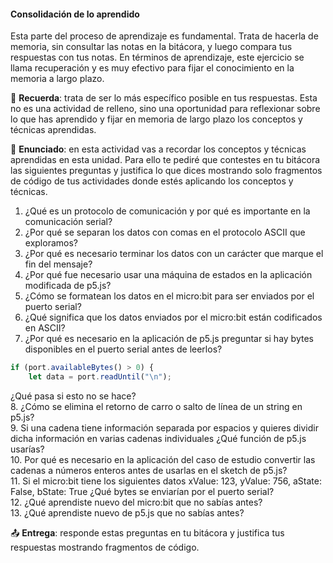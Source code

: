 #### Consolidación de lo aprendido

Esta parte del proceso de aprendizaje es fundamental. Trata de hacerla de memoria, sin consultar las 
notas en la bitácora, y luego compara tus respuestas con tus notas. En términos de aprendizaje, 
este ejercicio se llama recuperación y es muy efectivo para fijar el conocimiento en la memoria a largo plazo. 

🔖 **Recuerda**: trata de ser lo más específico posible en tus respuestas. Esta no es una actividad de relleno, 
sino una oportunidad para reflexionar sobre lo que has aprendido y fijar en memoria de largo plazo los conceptos
y técnicas aprendidas.

🎯 **Enunciado**: en esta actividad vas a recordar los conceptos y técnicas aprendidas en esta unidad. Para 
ello te pediré que contestes en tu bitácora las siguientes preguntas y justifica lo que dices 
mostrando solo fragmentos de código de tus actividades donde estés aplicando los conceptos y técnicas.

1. ¿Qué es un protocolo de comunicación y por qué es importante en la comunicación serial?
2. ¿Por qué se separan los datos con comas en el protocolo ASCII que exploramos?
3. ¿Por qué es necesario terminar los datos con un carácter que marque el fin del mensaje?
4. ¿Por qué fue necesario usar una máquina de estados en la aplicación modificada de p5.js?
5. ¿Cómo se formatean los datos en el micro:bit para ser enviados por el puerto serial?
6. ¿Qué significa que los datos enviados por el micro:bit están codificados en ASCII?
7. ¿Por qué es necesario en la aplicación de p5.js preguntar si hay bytes disponibles en el puerto serial antes de leerlos?

```javascript	
if (port.availableBytes() > 0) {
    let data = port.readUntil("\n");
```
¿Qué pasa si esto no se hace?  
8. ¿Cómo se elimina el retorno de carro o salto de línea de un string en p5.js?  
9. Si una cadena tiene información separada por espacios y quieres dividir dicha información en 
varias cadenas individuales ¿Qué función de p5.js usarías?  
10. Por qué es necesario en la aplicación del caso de estudio convertir las cadenas 
a números enteros antes de usarlas en el sketch de p5.js?  
11. Si el micro:bit tiene los siguientes datos xValue: 123, yValue: 756, aState: False, bState: True 
¿Qué bytes se enviarían por el puerto serial?  
12. ¿Qué aprendiste nuevo del micro:bit que no sabías antes?  
13. ¿Qué aprendiste nuevo de p5.js que no sabías antes?  

📤 **Entrega**: responde estas preguntas en tu bitácora y justifica tus respuestas mostrando fragmentos de código.
